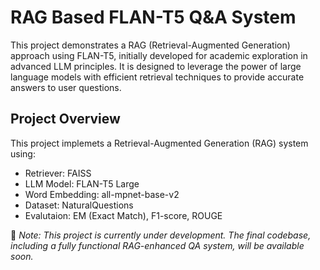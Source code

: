 # RAG Based FLAN-T5 Q&A System

This project demonstrates a RAG (Retrieval-Augmented Generation) approach using FLAN-T5, initially developed for academic exploration in advanced LLM principles. It is designed to leverage the power of large language models with efficient retrieval techniques to provide accurate answers to user questions.

## Project Overview
This project implemets a Retrieval-Augmented Generation (RAG) system using:
* Retriever: FAISS 
* LLM Model: FLAN-T5 Large
* Word Embedding: all-mpnet-base-v2
* Dataset: NaturalQuestions
* Evalutaion: EM (Exact Match), F1-score, ROUGE

🚀 *Note:  This project is currently under development. The final codebase, including a fully functional RAG-enhanced QA system, will be available soon.* 
